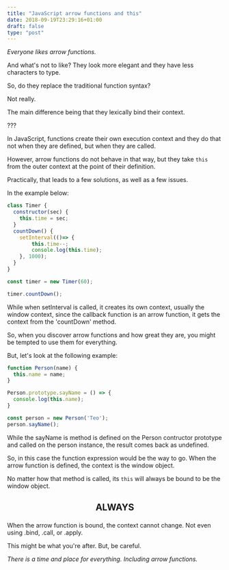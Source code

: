 ```yaml
---
title: "JavaScript arrow functions and this"
date: 2018-09-19T23:29:16+01:00
draft: false
type: "post"
---
```


_Everyone likes arrow functions._

And what's not to like? They look more elegant and they have less characters to type.

So, do they replace the traditional function syntax?

Not really.

The main difference being that they lexically bind their context. 

???

In JavaScript, functions create their own execution context and they do that not when they are defined, but when they are called.

However, arrow functions do not behave in that way, but they take ```this``` from the outer context at the point of their definition.

Practically, that leads to a few solutions, as well as a few issues.

In the example below:

```javascript
class Timer {  
  constructor(sec) {
    this.time = sec;
  }
  countDown() {
    setInterval(()=> {
        this.time--;
        console.log(this.time);
    }, 1000);
  }
}

const timer = new Timer(60);

timer.countDown();
```

While when setInterval is called, it creates its own context, usually the window context, since the callback function is an arrow function, it gets the context from the 'countDown' method.

So, when you discover arrow functions and how great they are, you might be tempted to use them for everything.

But, let's look at the following example:

```javascript
function Person(name) {
  this.name = name;
}

Person.prototype.sayName = () => {
  console.log(this.name);
}

const person = new Person('Teo');
person.sayName();
```

While the sayName is method is defined on the Person contructor prototype and called on the person instance, the result comes back as undefined.

So, in this case the function expression would be the way to go. When the arrow function is defined, the context is the window object. 

No matter how that method is called, its ```this``` will always be bound to be the window object.

## <p style="text-align:center">__ALWAYS__</p>

When the arrow function is bound, the context cannot change. Not even using .bind, .call, or .apply.

This might be what you're after. But, be careful.

_There is a time and place for everything. Including arrow functions._ 